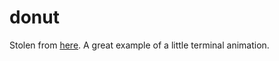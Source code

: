 donut
=====

Stolen from [here](http://play.golang.org/p/Ko42TepMsN). A great example of a little terminal animation.
